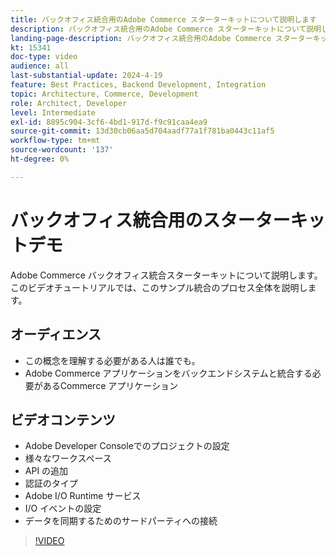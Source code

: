 ```yaml
---
title: バックオフィス統合用のAdobe Commerce スターターキットについて説明します
description: バックオフィス統合用のAdobe Commerce スターターキットについて説明します。 このビデオデモでは、このアプローチを使用して、バックオフィス統合へのパワーと簡単な接続を示します。
landing-page-description: バックオフィス統合用のAdobe Commerce スターターキットについて説明します
kt: 15341
doc-type: video
audience: all
last-substantial-update: 2024-4-19
feature: Best Practices, Backend Development, Integration
topic: Architecture, Commerce, Development
role: Architect, Developer
level: Intermediate
exl-id: 8895c904-3cf6-4bd1-917d-f9c91caa4ea9
source-git-commit: 13d30cb06aa5d704aadf77a1f781ba0443c11af5
workflow-type: tm+mt
source-wordcount: '137'
ht-degree: 0%

---
```


# バックオフィス統合用のスターターキットデモ

Adobe Commerce バックオフィス統合スターターキットについて説明します。 このビデオチュートリアルでは、このサンプル統合のプロセス全体を説明します。

## オーディエンス

* この概念を理解する必要がある人は誰でも。
* Adobe Commerce アプリケーションをバックエンドシステムと統合する必要があるCommerce アプリケーション

## ビデオコンテンツ

* Adobe Developer Consoleでのプロジェクトの設定
* 様々なワークスペース
* API の追加
* 認証のタイプ
* Adobe I/O Runtime サービス
* I/O イベントの設定
* データを同期するためのサードパーティへの接続

>[!VIDEO](https://video.tv.adobe.com/v/3428629?learn=on)
